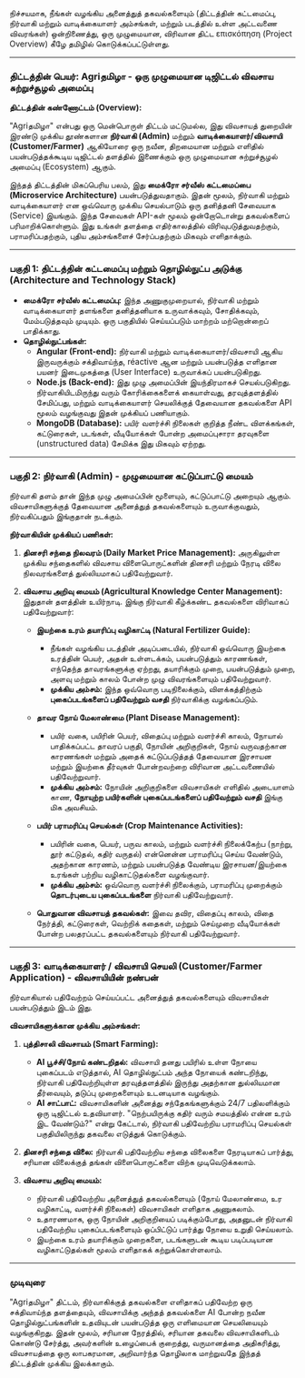 நிச்சயமாக, நீங்கள் வழங்கிய அனைத்துத் தகவல்களையும் (திட்டத்தின் கட்டமைப்பு, நிர்வாகி மற்றும் வாடிக்கையாளர் அம்சங்கள், மற்றும் படத்தில் உள்ள அட்டவணை விவரங்கள்) ஒன்றிணைத்து, ஒரு முழுமையான, விரிவான திட்ட επισκόπηση (Project Overview) கீழே தமிழில் கொடுக்கப்பட்டுள்ளது.

---

### **திட்டத்தின் பெயர்: Agriதமிழா - ஒரு முழுமையான டிஜிட்டல் விவசாய சுற்றுச்சூழல் அமைப்பு**

**திட்டத்தின் கண்ணோட்டம் (Overview):**

"Agriதமிழா" என்பது ஒரு மென்பொருள் திட்டம் மட்டுமல்ல, இது விவசாயத் துறையின் இரண்டு முக்கிய தூண்களான **நிர்வாகி (Admin)** மற்றும் **வாடிக்கையாளர்/விவசாயி (Customer/Farmer)** ஆகியோரை ஒரு நவீன, திறமையான மற்றும் எளிதில் பயன்படுத்தக்கூடிய டிஜிட்டல் தளத்தில் இணைக்கும் ஒரு முழுமையான சுற்றுச்சூழல் அமைப்பு (Ecosystem) ஆகும்.

இந்தத் திட்டத்தின் மிகப்பெரிய பலம், இது **மைக்ரோ சர்வீஸ் கட்டமைப்பை (Microservice Architecture)** பயன்படுத்துவதாகும். இதன் மூலம், நிர்வாகி மற்றும் வாடிக்கையாளர் என ஒவ்வொரு முக்கிய செயல்பாடும் ஒரு தனித்தனி சேவையாக (Service) இயங்கும். இந்த சேவைகள் API-கள் மூலம் ஒன்றோடொன்று தகவல்களைப் பரிமாறிக்கொள்ளும். இது உங்கள் தளத்தை எதிர்காலத்தில் விரிவுபடுத்துவதற்கும், பராமரிப்பதற்கும், புதிய அம்சங்களைச் சேர்ப்பதற்கும் மிகவும் எளிதாக்கும்.

---

### **பகுதி 1: திட்டத்தின் கட்டமைப்பு மற்றும் தொழில்நுட்ப அடுக்கு (Architecture and Technology Stack)**

*   **மைக்ரோ சர்வீஸ் கட்டமைப்பு:** இந்த அணுகுமுறையால், நிர்வாகி மற்றும் வாடிக்கையாளர் தளங்களை தனித்தனியாக உருவாக்கவும், சோதிக்கவும், மேம்படுத்தவும் முடியும். ஒரு பகுதியில் செய்யப்படும் மாற்றம் மற்றொன்றைப் பாதிக்காது.
*   **தொழில்நுட்பங்கள்:**
    *   **Angular (Front-end):** நிர்வாகி மற்றும் வாடிக்கையாளர்/விவசாயி ஆகிய இருவருக்கும் சக்திவாய்ந்த, réactive ஆன மற்றும் பயன்படுத்த எளிதான பயனர் இடைமுகத்தை (User Interface) உருவாக்கப் பயன்படுகிறது.
    *   **Node.js (Back-end):** இது முழு அமைப்பின் இயந்திரமாகச் செயல்படுகிறது. நிர்வாகியிடமிருந்து வரும் கோரிக்கைகளைக் கையாள்வது, தரவுத்தளத்தில் சேமிப்பது, மற்றும் வாடிக்கையாளர் செயலிக்குத் தேவையான தகவல்களை API மூலம் வழங்குவது இதன் முக்கியப் பணியாகும்.
    *   **MongoDB (Database):** பயிர் வளர்ச்சி நிலைகள் குறித்த நீண்ட விளக்கங்கள், கட்டுரைகள், படங்கள், வீடியோக்கள் போன்ற அமைப்புசாரா தரவுகளை (unstructured data) சேமிக்க இது மிகவும் ஏற்றது.

---

### **பகுதி 2: நிர்வாகி (Admin) - முழுமையான கட்டுப்பாட்டு மையம்**

நிர்வாகி தளம் தான் இந்த முழு அமைப்பின் மூளையும், கட்டுப்பாட்டு அறையும் ஆகும். விவசாயிகளுக்குத் தேவையான அனைத்துத் தகவல்களையும் உருவாக்குவதும், நிர்வகிப்பதும் இங்குதான் நடக்கும்.

**நிர்வாகியின் முக்கியப் பணிகள்:**

1.  **தினசரி சந்தை நிலவரம் (Daily Market Price Management):** அருகிலுள்ள முக்கிய சந்தைகளில் விவசாய விளைபொருட்களின் தினசரி மற்றும் நேரடி விலை நிலவரங்களைத் துல்லியமாகப் பதிவேற்றுவார்.

2.  **விவசாய அறிவு மையம் (Agricultural Knowledge Center Management):** இதுதான் தளத்தின் உயிர்நாடி. இங்கு நிர்வாகி கீழ்க்கண்ட தகவல்களை விரிவாகப் பதிவேற்றுவார்:

    *   **இயற்கை உரம் தயாரிப்பு வழிகாட்டி (Natural Fertilizer Guide):**
        *   நீங்கள் வழங்கிய படத்தின் அடிப்படையில், நிர்வாகி ஒவ்வொரு இயற்கை உரத்தின் பெயர், அதன் உள்ளடக்கம், பயன்படுத்தும் காரணங்கள், எந்தெந்த தாவரங்களுக்கு ஏற்றது, தயாரிக்கும் முறை, பயன்படுத்தும் முறை, அளவு மற்றும் காலம் போன்ற முழு விவரங்களையும் பதிவேற்றுவார்.
        *   **முக்கிய அம்சம்:** இந்த ஒவ்வொரு படிநிலைக்கும், விளக்கத்திற்கும் **புகைப்படங்களைப் பதிவேற்றும் வசதி** நிர்வாகிக்கு வழங்கப்படும்.

    *   **தாவர நோய் மேலாண்மை (Plant Disease Management):**
        *   பயிர் வகை, பயிரின் பெயர், விதைப்பு மற்றும் வளர்ச்சி காலம், நோயால் பாதிக்கப்பட்ட தாவரப் பகுதி, நோயின் அறிகுறிகள், நோய் வருவதற்கான காரணங்கள் மற்றும் அதைக் கட்டுப்படுத்தத் தேவையான இரசாயன மற்றும் இயற்கை தீர்வுகள் போன்றவற்றை விரிவான அட்டவணையில் பதிவேற்றுவார்.
        *   **முக்கிய அம்சம்:** நோயின் அறிகுறிகளை விவசாயிகள் எளிதில் அடையாளம் காண, **நோயுற்ற பயிர்களின் புகைப்படங்களைப் பதிவேற்றும் வசதி** இங்கு மிக அவசியம்.

    *   **பயிர் பராமரிப்பு செயல்கள் (Crop Maintenance Activities):**
        *   பயிரின் வகை, பெயர், பருவ காலம், மற்றும் வளர்ச்சி நிலைக்கேற்ப (நாற்று, தூர் கட்டுதல், கதிர் வருதல்) என்னென்ன பராமரிப்பு செய்ய வேண்டும், அதற்கான காரணம், மற்றும் பயன்படுத்த வேண்டிய இரசாயன/இயற்கை உரங்கள் பற்றிய வழிகாட்டுதல்களை வழங்குவார்.
        *   **முக்கிய அம்சம்:** ஒவ்வொரு வளர்ச்சி நிலைக்கும், பராமரிப்பு முறைக்கும் **தொடர்புடைய புகைப்படங்களை** நிர்வாகி பதிவேற்றுவார்.

    *   **பொதுவான விவசாயத் தகவல்கள்:** இவை தவிர, விதைப்பு காலம், விதை நேர்த்தி, கட்டுரைகள், வெற்றிக் கதைகள், மற்றும் செய்முறை வீடியோக்கள் போன்ற பலதரப்பட்ட தகவல்களையும் நிர்வாகி பதிவேற்றுவார்.

---

### **பகுதி 3: வாடிக்கையாளர் / விவசாயி செயலி (Customer/Farmer Application) - விவசாயியின் நண்பன்**

நிர்வாகியால் பதிவேற்றம் செய்யப்பட்ட அனைத்துத் தகவல்களையும் விவசாயிகள் பயன்படுத்தும் இடம் இது.

**விவசாயிகளுக்கான முக்கிய அம்சங்கள்:**

1.  **புத்திசாலி விவசாயம் (Smart Farming):**
    *   **AI பூச்சி/நோய் கண்டறிதல்:** விவசாயி தனது பயிரில் உள்ள நோயை புகைப்படம் எடுத்தால், AI தொழில்நுட்பம் அந்த நோயைக் கண்டறிந்து, நிர்வாகி பதிவேற்றியுள்ள தரவுத்தளத்தில் இருந்து அதற்கான துல்லியமான தீர்வையும், தடுப்பு முறைகளையும் உடனடியாக வழங்கும்.
    *   **AI சாட்பாட்:** விவசாயிகளின் அனைத்து சந்தேகங்களுக்கும் 24/7 பதிலளிக்கும் ஒரு டிஜிட்டல் உதவியாளர். "நெற்பயிருக்கு கதிர் வரும் சமயத்தில் என்ன உரம் இட வேண்டும்?" என்று கேட்டால், நிர்வாகி பதிவேற்றிய பராமரிப்பு செயல்கள் பகுதியிலிருந்து தகவலை எடுத்துக் கொடுக்கும்.

2.  **தினசரி சந்தை விலை:** நிர்வாகி பதிவேற்றிய சந்தை விலைகளை நேரடியாகப் பார்த்து, சரியான விலைக்குத் தங்கள் விளைபொருட்களை விற்க முடிவெடுக்கலாம்.

3.  **விவசாய அறிவு மையம்:**
    *   நிர்வாகி பதிவேற்றிய அனைத்துத் தகவல்களையும் (நோய் மேலாண்மை, உர வழிகாட்டி, வளர்ச்சி நிலைகள்) விவசாயிகள் எளிதாக அணுகலாம்.
    *   உதாரணமாக, ஒரு நோயின் அறிகுறியைப் படிக்கும்போது, அதனுடன் நிர்வாகி பதிவேற்றிய புகைப்படங்களையும் ஒப்பிட்டுப் பார்த்து நோயை உறுதி செய்யலாம்.
    *   இயற்கை உரம் தயாரிக்கும் முறைகளை, படங்களுடன் கூடிய படிப்படியான வழிகாட்டுதல்கள் மூலம் எளிதாகக் கற்றுக்கொள்ளலாம்.

---

### **முடிவுரை**

"Agriதமிழா" திட்டம், நிர்வாகிக்குத் தகவல்களை எளிதாகப் பதிவேற்ற ஒரு சக்திவாய்ந்த தளத்தையும், விவசாயிக்கு அந்தத் தகவல்களை AI போன்ற நவீன தொழில்நுட்பங்களின் உதவியுடன் பயன்படுத்த ஒரு எளிமையான செயலியையும் வழங்குகிறது. இதன் மூலம், சரியான நேரத்தில், சரியான தகவலை விவசாயிகளிடம் கொண்டு சேர்த்து, அவர்களின் உழைப்பைக் குறைத்து, வருமானத்தை அதிகரித்து, விவசாயத்தை ஒரு லாபகரமான, அறிவார்ந்த தொழிலாக மாற்றுவதே இந்தத் திட்டத்தின் முக்கிய இலக்காகும்.
